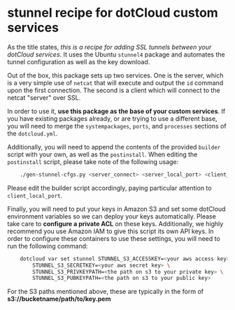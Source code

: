 stunnel recipe for dotCloud custom services
===========================================

As the title states, _this is a recipe for adding SSL tunnels between your dotCloud services_.
It uses the Ubuntu `stunnel4` package and automates the tunnel configuration as well as the
key download.

Out of the box, this package sets up two services. One is the server, which
is a very simple use of `netcat` that will execute and output the `id` command upon the first
connection. The second is a client which will connect to the netcat "server" over SSL.

In order to use it, **use this package as the base of your custom services**. If you have existing
packages already, or are trying to use a different base, you will need to merge the
`systempackages`, `ports`, and `processes` sections of the `dotcloud.yml`.

Additionally, you will need to append the contents of the provided `builder` script with your own,
as well as the `postinstall`. When editing the `postinstall` script, please take note of the following
usage:

```bash
    ./gen-stunnel-cfgs.py <server_connect> <server_local_port> <client_connect> <client_local_port>
```

Please edit the builder script accordingly, paying particular attention to `client_local_port`.

Finally, you will need to put your keys in Amazon S3 and set some dotCloud environment variables
so we can deploy your keys automatically. Please take care to **configure a private ACL** on these
keys. Additionally, we highly recommend you use Amazon IAM to give this script its own API keys.
In order to configure these containers to use these settings, you will need to run the following
command:

```bash
    dotcloud var set stunnel STUNNEL_S3_ACCESSKEY=<your aws access key> \
        STUNNEL_S3_SECRETKEY=<your aws secret key> \
        STUNNEL_S3_PRIVKEYPATH=<the path on s3 to your private key> \
        STUNNEL_S3_PUBKEYPATH=<the path on s3 to your public key>
```

For the S3 paths mentioned above, these are typically in the form of **s3://bucketname/path/to/key.pem**

